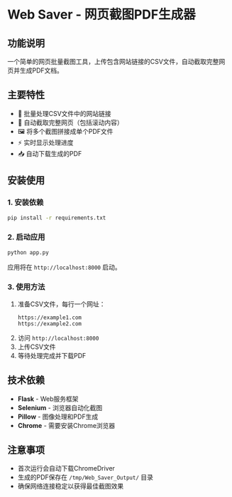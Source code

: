 # Web Saver - 网页截图PDF生成器

## 功能说明

一个简单的网页批量截图工具，上传包含网站链接的CSV文件，自动截取完整网页并生成PDF文档。

## 主要特性

- 📝 批量处理CSV文件中的网站链接
- 📄 自动截取完整网页（包括滚动内容）
- 🖼️ 将多个截图拼接成单个PDF文件
- ⚡ 实时显示处理进度
- 📥 自动下载生成的PDF

## 安装使用

### 1. 安装依赖
```bash
pip install -r requirements.txt
```

### 2. 启动应用
```bash
python app.py
```
应用将在 `http://localhost:8000` 启动。

### 3. 使用方法
1. 准备CSV文件，每行一个网址：
   ```
   https://example1.com
   https://example2.com
   ```
2. 访问 `http://localhost:8000`
3. 上传CSV文件
4. 等待处理完成并下载PDF

## 技术依赖

- **Flask** - Web服务框架
- **Selenium** - 浏览器自动化截图
- **Pillow** - 图像处理和PDF生成
- **Chrome** - 需要安装Chrome浏览器

## 注意事项

- 首次运行会自动下载ChromeDriver
- 生成的PDF保存在 `/tmp/Web_Saver_Output/` 目录
- 确保网络连接稳定以获得最佳截图效果

